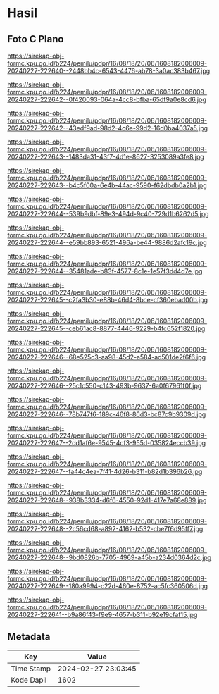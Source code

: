 # Hasil

## Foto C Plano

https://sirekap-obj-formc.kpu.go.id/b224/pemilu/pdpr/16/08/18/20/06/1608182006009-20240227-222640--2448bb4c-6543-4476-ab78-3a0ac383b467.jpg

https://sirekap-obj-formc.kpu.go.id/b224/pemilu/pdpr/16/08/18/20/06/1608182006009-20240227-222642--0f420093-064a-4cc8-bfba-65df9a0e8cd6.jpg

https://sirekap-obj-formc.kpu.go.id/b224/pemilu/pdpr/16/08/18/20/06/1608182006009-20240227-222642--43edf9ad-98d2-4c6e-99d2-16d0ba4037a5.jpg

https://sirekap-obj-formc.kpu.go.id/b224/pemilu/pdpr/16/08/18/20/06/1608182006009-20240227-222643--1483da31-43f7-4d1e-8627-3253089a3fe8.jpg

https://sirekap-obj-formc.kpu.go.id/b224/pemilu/pdpr/16/08/18/20/06/1608182006009-20240227-222643--b4c5f00a-6e4b-44ac-9590-f62dbdb0a2b1.jpg

https://sirekap-obj-formc.kpu.go.id/b224/pemilu/pdpr/16/08/18/20/06/1608182006009-20240227-222644--539b9dbf-89e3-494d-9c40-729d1b6262d5.jpg

https://sirekap-obj-formc.kpu.go.id/b224/pemilu/pdpr/16/08/18/20/06/1608182006009-20240227-222644--e59bb893-6521-496a-be44-9886d2afc19c.jpg

https://sirekap-obj-formc.kpu.go.id/b224/pemilu/pdpr/16/08/18/20/06/1608182006009-20240227-222644--35481ade-b83f-4577-8c1e-1e57f3dd4d7e.jpg

https://sirekap-obj-formc.kpu.go.id/b224/pemilu/pdpr/16/08/18/20/06/1608182006009-20240227-222645--c2fa3b30-e88b-46d4-8bce-cf360ebad00b.jpg

https://sirekap-obj-formc.kpu.go.id/b224/pemilu/pdpr/16/08/18/20/06/1608182006009-20240227-222645--ceb61ac8-8877-4446-9229-b4fc652f1820.jpg

https://sirekap-obj-formc.kpu.go.id/b224/pemilu/pdpr/16/08/18/20/06/1608182006009-20240227-222646--68e525c3-aa98-45d2-a584-ad501de2f6f6.jpg

https://sirekap-obj-formc.kpu.go.id/b224/pemilu/pdpr/16/08/18/20/06/1608182006009-20240227-222646--25c1c550-c143-493b-9637-6a0f67961f0f.jpg

https://sirekap-obj-formc.kpu.go.id/b224/pemilu/pdpr/16/08/18/20/06/1608182006009-20240227-222646--78b747f6-189c-46f8-86d3-bc87c9b9309d.jpg

https://sirekap-obj-formc.kpu.go.id/b224/pemilu/pdpr/16/08/18/20/06/1608182006009-20240227-222647--2dd1af6e-9545-4cf3-955d-035824eccb39.jpg

https://sirekap-obj-formc.kpu.go.id/b224/pemilu/pdpr/16/08/18/20/06/1608182006009-20240227-222647--fa44c4ea-7f41-4d26-b311-b82d1b396b26.jpg

https://sirekap-obj-formc.kpu.go.id/b224/pemilu/pdpr/16/08/18/20/06/1608182006009-20240227-222648--938b3334-d6f6-4550-92d1-417e7a68e889.jpg

https://sirekap-obj-formc.kpu.go.id/b224/pemilu/pdpr/16/08/18/20/06/1608182006009-20240227-222648--2c56cd68-a892-4162-b532-cbe7f6d95ff7.jpg

https://sirekap-obj-formc.kpu.go.id/b224/pemilu/pdpr/16/08/18/20/06/1608182006009-20240227-222648--9bd0826b-7705-4969-a45b-a234d0364d2c.jpg

https://sirekap-obj-formc.kpu.go.id/b224/pemilu/pdpr/16/08/18/20/06/1608182006009-20240227-222649--180a9994-c22d-460e-8752-ac5fc360506d.jpg

https://sirekap-obj-formc.kpu.go.id/b224/pemilu/pdpr/16/08/18/20/06/1608182006009-20240227-222641--b9a86f43-f9e9-4657-b311-b92e19cfaf15.jpg


## Metadata

| Key        | Value               |
| ---------- | ------------------- |
| Time Stamp | 2024-02-27 23:03:45 |
| Kode Dapil | 1602                |



